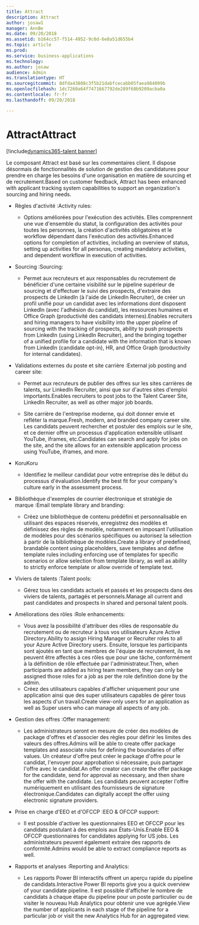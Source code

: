 ```yaml
---
title: Attract
description: Attract
author: josaw1
manager: AnnBe
ms.date: 09/20/2018
ms.assetid: b164cc57-f514-4952-9c0d-6e8a51d655b4
ms.topic: article
ms.prod: 
ms.service: business-applications
ms.technology: 
ms.author: josaw
audience: Admin
ms.translationtype: HT
ms.sourcegitcommit: 8dfda43808c3f5b21dabfcecabb05faea984099b
ms.openlocfilehash: 1dc7260a64f7471667792de289f68b9209acba0a
ms.contentlocale: fr-fr
ms.lasthandoff: 09/20/2018

---
```

#  <a name="attract"></a><span data-ttu-id="6ea49-103">Attract</span><span class="sxs-lookup"><span data-stu-id="6ea49-103">Attract</span></span>

[!include[dynamics365-talent banner](../../includes/dynamics365-talent.md)]

<span data-ttu-id="6ea49-104">Le composant Attract est basé sur les commentaires client. Il dispose désormais de fonctionnalités de solution de gestion des candidatures pour prendre en charge les besoins d'une organisation en matière de sourcing et de recrutement.</span><span class="sxs-lookup"><span data-stu-id="6ea49-104">Based on customer feedback, Attract has been enhanced with applicant tracking system capabilities to support an organization's sourcing and hiring needs.</span></span> 

-   <span data-ttu-id="6ea49-105">Règles d'activité :</span><span class="sxs-lookup"><span data-stu-id="6ea49-105">Activity rules:</span></span>

    -   <span data-ttu-id="6ea49-106">Options améliorées pour l'exécution des activités. Elles comprennent une vue d'ensemble du statut, la configuration des activités pour toutes les personnes, la création d'activités obligatoires et le workflow dépendant dans l'exécution des activités.</span><span class="sxs-lookup"><span data-stu-id="6ea49-106">Enhanced options for completion of activities, including an overview of status, setting up activities for all personas, creating mandatory activities, and dependent workflow in execution of activities.</span></span> 

-   <span data-ttu-id="6ea49-107">Sourcing :</span><span class="sxs-lookup"><span data-stu-id="6ea49-107">Sourcing:</span></span>

    -   <span data-ttu-id="6ea49-108">Permet aux recruteurs et aux responsables du recrutement de bénéficier d'une certaine visibilité sur le pipeline supérieur de sourcing et d'effectuer le suivi des prospects, d'extraire des prospects de LinkedIn (à l'aide de LinkedIn Recruiter), de créer un profil unifié pour un candidat avec les informations dont disposent LinkedIn (avec l'adhésion du candidat), les ressources humaines et Office Graph (productivité des candidats internes).</span><span class="sxs-lookup"><span data-stu-id="6ea49-108">Enables recruiters and hiring managers to have visibility into the upper pipeline of sourcing with the tracking of prospects, ability to push prospects from LinkedIn (using LinkedIn Recruiter), and the bringing together of a unified profile for a candidate with the information that is known from LinkedIn (candidate opt-in), HR, and Office Graph (productivity for internal candidates).</span></span>
        
-   <span data-ttu-id="6ea49-109">Validations externes du poste et site carrière :</span><span class="sxs-lookup"><span data-stu-id="6ea49-109">External job posting and career site:</span></span>

    -   <span data-ttu-id="6ea49-110">Permet aux recruteurs de publier des offres sur les sites carrières de talents, sur LinkedIn Recruiter, ainsi que sur d'autres sites d'emploi importants.</span><span class="sxs-lookup"><span data-stu-id="6ea49-110">Enables recruiters to post jobs to the Talent Career Site, LinkedIn Recruiter, as well as other major job boards.</span></span>  
    
    -   <span data-ttu-id="6ea49-111">Site carrière de l'entreprise moderne, qui doit donner envie et refléter la marque.</span><span class="sxs-lookup"><span data-stu-id="6ea49-111">Fresh, modern, and branded company career site.</span></span> <span data-ttu-id="6ea49-112">Les candidats peuvent rechercher et postuler des emplois sur le site, et ce dernier offre un processus d'application extensible utilisant YouTube, iframes, etc.</span><span class="sxs-lookup"><span data-stu-id="6ea49-112">Candidates can search and apply for jobs on the site, and the site allows for an extensible application process using YouTube, iframes, and more.</span></span>

-   <span data-ttu-id="6ea49-113">Koru</span><span class="sxs-lookup"><span data-stu-id="6ea49-113">Koru</span></span>
    
    -   <span data-ttu-id="6ea49-114">Identifiez le meilleur candidat pour votre entreprise dès le début du processus d'évaluation.</span><span class="sxs-lookup"><span data-stu-id="6ea49-114">Identify the best fit for your company's culture early in the assessment process.</span></span>

       
-   <span data-ttu-id="6ea49-115">Bibliothèque d'exemples de courrier électronique et stratégie de marque :</span><span class="sxs-lookup"><span data-stu-id="6ea49-115">Email template library and branding:</span></span>

    -   <span data-ttu-id="6ea49-116">Créez une bibliothèque de contenu prédéfini et personnalisable en utilisant des espaces réservés, enregistrez des modèles et définissez des règles de modèle, notamment en imposant l'utilisation de modèles pour des scénarios spécifiques ou autorisez la sélection à partir de la bibliothèque de modèles.</span><span class="sxs-lookup"><span data-stu-id="6ea49-116">Create a library of predefined, brandable content using placeholders, save templates and define template rules including enforcing use of templates for specific scenarios or allow selection from template library, as well as ability to strictly enforce template or allow override of template text.</span></span>

-   <span data-ttu-id="6ea49-117">Viviers de talents :</span><span class="sxs-lookup"><span data-stu-id="6ea49-117">Talent pools:</span></span>

    -   <span data-ttu-id="6ea49-118">Gérez tous les candidats actuels et passés et les prospects dans des viviers de talents, partagés et personnels.</span><span class="sxs-lookup"><span data-stu-id="6ea49-118">Manage all current and past candidates and prospects in shared and personal talent pools.</span></span>

-   <span data-ttu-id="6ea49-119">Améliorations des rôles :</span><span class="sxs-lookup"><span data-stu-id="6ea49-119">Role enhancements:</span></span>
    
    -   <span data-ttu-id="6ea49-120">Vous avez la possibilité d'attribuer des rôles de responsable du recrutement ou de recruteur à tous vos utilisateurs Azure Active Directory.</span><span class="sxs-lookup"><span data-stu-id="6ea49-120">Ability to assign Hiring Manager or Recruiter roles to all your Azure Active Directory users.</span></span> <span data-ttu-id="6ea49-121">Ensuite, lorsque les participants sont ajoutés en tant que membres de l'équipe de recrutement, ils ne peuvent être affectés à ces rôles que pour une tâche, conformément à la définition de rôle effectuée par l'administrateur.</span><span class="sxs-lookup"><span data-stu-id="6ea49-121">Then, when participants are added as hiring team members, they can only be assigned those roles for a job as per the role definition done by the admin.</span></span> 
    -   <span data-ttu-id="6ea49-122">Créez des utilisateurs capables d'afficher uniquement pour une application ainsi que des super utilisateurs capables de gérer tous les aspects d'un travail.</span><span class="sxs-lookup"><span data-stu-id="6ea49-122">Create view-only users for an application as well as Super users who can manage all aspects of any job.</span></span>

-   <span data-ttu-id="6ea49-123">Gestion des offres :</span><span class="sxs-lookup"><span data-stu-id="6ea49-123">Offer management:</span></span>

    -   <span data-ttu-id="6ea49-124">Les administrateurs seront en mesure de créer des modèles de package d'offres et d'associer des règles pour définir les limites des valeurs des offres.</span><span class="sxs-lookup"><span data-stu-id="6ea49-124">Admins will be able to create offer package templates and associate rules for defining the boundaries of offer values.</span></span> <span data-ttu-id="6ea49-125">Un créateur d'offre peut créer le package d'offre pour le candidat, l'envoyer pour approbation si nécessaire, puis partager l'offre avec le candidat.</span><span class="sxs-lookup"><span data-stu-id="6ea49-125">An offer creator can create the offer package for the candidate, send for approval as necessary, and then share the offer with the candidate.</span></span> <span data-ttu-id="6ea49-126">Les candidats peuvent accepter l'offre numériquement en utilisant des fournisseurs de signature électronique.</span><span class="sxs-lookup"><span data-stu-id="6ea49-126">Candidates can digitally accept the offer using electronic signature providers.</span></span> 
    
-   <span data-ttu-id="6ea49-127">Prise en charge d'EEO et d'OFCCP :</span><span class="sxs-lookup"><span data-stu-id="6ea49-127">EEO & OFCCP support:</span></span>

    -   <span data-ttu-id="6ea49-128">Il est possible d'activer les questionnaires EEO et OFCCP pour les candidats postulant à des emplois aux États-Unis.</span><span class="sxs-lookup"><span data-stu-id="6ea49-128">Enable EEO & OFCCP questionnaires for candidates applying for US jobs.</span></span> <span data-ttu-id="6ea49-129">Les administrateurs peuvent également extraire des rapports de conformité.</span><span class="sxs-lookup"><span data-stu-id="6ea49-129">Admins would be able to extract compliance reports as well.</span></span> 
    
- <span data-ttu-id="6ea49-130">Rapports et analyses :</span><span class="sxs-lookup"><span data-stu-id="6ea49-130">Reporting and Analytics:</span></span>

    - <span data-ttu-id="6ea49-131">Les rapports Power BI interactifs offrent un aperçu rapide du pipeline de candidats.</span><span class="sxs-lookup"><span data-stu-id="6ea49-131">Interactive Power BI reports give you a quick overview of your candidate pipeline.</span></span> <span data-ttu-id="6ea49-132">Il est possible d'afficher le nombre de candidats à chaque étape du pipeline pour un poste particulier ou de visiter le nouveau Hub Analytics pour obtenir une vue agrégée.</span><span class="sxs-lookup"><span data-stu-id="6ea49-132">View the number of applicants in each stage of the pipeline for a particular job or visit the new Analytics Hub for an aggregated view.</span></span>


